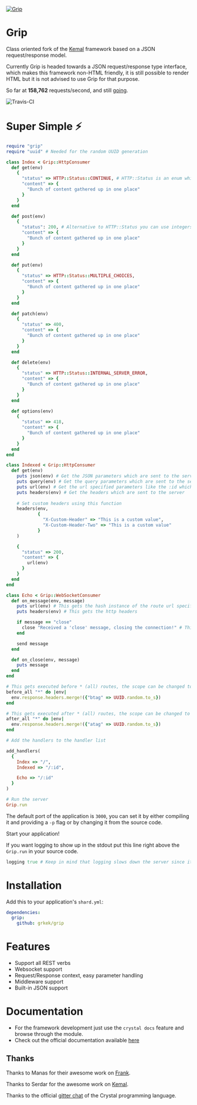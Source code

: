 
[![Grip](https://avatars0.githubusercontent.com/u/44188195?s=200&v=4)](https://github.com/grkek/grip)

# Grip

Class oriented fork of the [Kemal](https://kemalcr.com) framework based on a JSON request/response model.

Currently Grip is headed towards a JSON request/response type interface, which makes this framework non-HTML friendly, 
it is still possible to render HTML but it is not advised to use Grip for that purpose.

So far at **158,762** requests/second, and still [going](https://github.com/the-benchmarker/web-frameworks).

![Travis-CI](https://travis-ci.com/grkek/grip.svg?branch=master)

# Super Simple ⚡️

```ruby
require "grip"
require "uuid" # Needed for the random UUID generation

class Index < Grip::HttpConsumer
  def get(env)
    {
      "status" => HTTP::Status::CONTINUE, # HTTP::Status is an enum which has all of the response codes.
      "content" => {
        "Bunch of content gathered up in one place"
      }
    }
  end

  def post(env)
    {
      "status": 200, # Alternative to HTTP::Status you can use integers directly as response codes.
      "content" => {
        "Bunch of content gathered up in one place"
      }
    }
  end

  def put(env)
    {
      "status" => HTTP::Status::MULTIPLE_CHOICES,
      "content" => {
        "Bunch of content gathered up in one place"
      }
    }
  end

  def patch(env)
    {
      "status" => 400,
      "content" => {
        "Bunch of content gathered up in one place"
      }
    }
  end

  def delete(env)
    {
      "status" => HTTP::Status::INTERNAL_SERVER_ERROR,
      "content" => {
        "Bunch of content gathered up in one place"
      }
    }
  end

  def options(env)
    {
      "status" => 418,
      "content" => {
        "Bunch of content gathered up in one place"
      }
    }
  end
end

class Indexed < Grip::HttpConsumer
  def get(env)
    puts json(env) # Get the JSON parameters which are sent to the server
    puts query(env) # Get the query parameters which are sent to the server
    puts url(env) # Get the url specified parameters like the :id which are sent to the server
    puts headers(env) # Get the headers which are sent to the server
    
    # Set custom headers using this function
    headers(env, 
            {
              "X-Custom-Header" => "This is a custom value",
              "X-Custom-Header-Two" => "This is a custom value"
            }
    )

    {
      "status" => 200,
      "content" => {
        url(env)
      }
    }
  end
end

class Echo < Grip::WebSocketConsumer
  def on_message(env, message)
    puts url(env) # This gets the hash instance of the route url specified variables
    puts headers(env) # This gets the http headers

    if message == "close"
      close "Received a 'close' message, closing the connection!" # This closes the connection
    end

    send message
  end

  def on_close(env, message)
    puts message
  end
end

# This gets executed before * (all) routes, the scope can be changed to a specific route
before_all "*" do |env|
  env.response.headers.merge!({"btag" => UUID.random.to_s})
end

# This gets executed after * (all) routes, the scope can be changed to a specific route
after_all "*" do |env|
  env.response.headers.merge!({"atag" => UUID.random.to_s})
end

# Add the handlers to the handler list

add_handlers(
  {
    Index => "/",
    Indexed => "/:id",

    Echo => "/:id"
  }
)

# Run the server
Grip.run
```

The default port of the application is `3000`, 
you can set it by either compiling it and providing a `-p` flag or
by changing it from the source code.

Start your application!

If you want logging to show up in the stdout put this line right above the `Grip.run` in your source code.

```ruby
logging true # Keep in mind that logging slows down the server since it is an IO bound operation
```

# Installation

Add this to your application's `shard.yml`:

```yaml
dependencies:
  grip:
    github: grkek/grip
```

# Features

- Support all REST verbs
- Websocket support
- Request/Response context, easy parameter handling
- Middleware support
- Built-in JSON support

# Documentation

- For the framework development just use the `crystal docs` feature and browse through the module.
- Check out the official documentation available [here](https://github.com/grkek/grip/blob/master/DOCUMENTATION.md)

## Thanks

Thanks to Manas for their awesome work on [Frank](https://github.com/manastech/frank).

Thanks to Serdar for the awesome work on [Kemal](https://github.com/kemalcr/kemal).

Thanks to the official [gitter chat](https://gitter.im/crystal-lang/crystal#) of the Crystal programming language.
